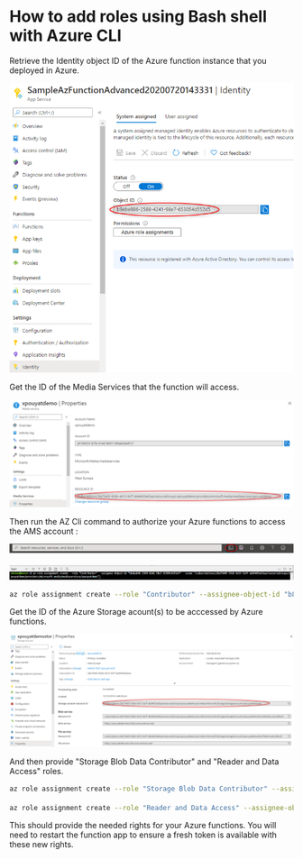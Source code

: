 # How to add roles using Bash shell with Azure CLI

Retrieve the Identity object ID of the Azure function instance that you deployed in Azure.

![Identity of Azure function instance](./docs/img/identify-id.png)

Get the ID of the Media Services that the function will access.

![ID of Media Services](./docs/img/ams-id.png)

Then run the AZ Cli command to authorize your Azure functions to access the AMS account :

![AzCli icon](./docs/img/azcli-icon.png)

![AzCli console](./docs/img/azcli-console.png)

```bash
az role assignment create --role "Contributor" --assignee-object-id "b8ebe886-2588-4241-98e7-653054d552d5" --scope "/subscriptions/28a75405-95db-4d15-9a7f-ab84003a63aa/resourceGroups/xpouyatdemo/providers/microsoft.media/mediaservices/xpouyatdemo"
```

Get the ID of the Azure Storage acount(s) to be acccessed by Azure functions.

![ID of storage account](./docs/img/storage-id.png)

And then provide "Storage Blob Data Contributor" and "Reader and Data Access" roles.

```bash
az role assignment create --role "Storage Blob Data Contributor" --assignee-object-id "b8ebe886-2588-4241-98e7-653054d552d5" --scope "/subscriptions/28a75405-95db-4d15-9a7f-ab84003a63aa/resourceGroups/xpouyatdemo/providers/Microsoft.Storage/storageAccounts/xpouyatdemostor"

az role assignment create --role "Reader and Data Access" --assignee-object-id "b8ebe886-2588-4241-98e7-653054d552d5" --scope "/subscriptions/28a75405-95db-4d15-9a7f-ab84003a63aa/resourceGroups/xpouyatdemo/providers/Microsoft.Storage/storageAccounts/xpouyatdemostor"
```

This should provide the needed rights for your Azure functions.  You will need to restart the function app to ensure a fresh token is available with these new rights.
